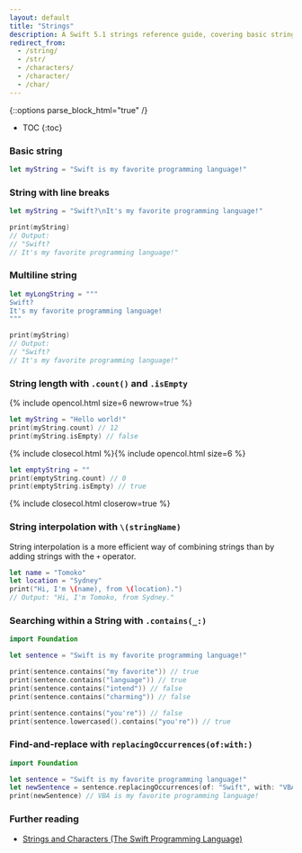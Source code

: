 ```yaml
---
layout: default
title: "Strings"
description: A Swift 5.1 strings reference guide, covering basic strings, multiline strings, string length, and string interpolation.
redirect_from:
  - /string/
  - /str/
  - /characters/
  - /character/
  - /char/
---
```

{::options parse_block_html="true" /}

* TOC
{:toc}

### Basic string

```swift
let myString = "Swift is my favorite programming language!"
```

### String with line breaks

```swift
let myString = "Swift?\nIt's my favorite programming language!"

print(myString)
// Output:
// "Swift?
// It's my favorite programming language!"
```

### Multiline string

```swift
let myLongString = """
Swift?
It's my favorite programming language!
"""

print(myString)
// Output:
// "Swift?
// It's my favorite programming language!"
```

### String length with `.count()` and `.isEmpty`

{% include opencol.html size=6 newrow=true %}

```swift
let myString = "Hello world!"
print(myString.count) // 12
print(myString.isEmpty) // false
```

{% include closecol.html %}{% include opencol.html size=6 %}

```swift
let emptyString = ""
print(emptyString.count) // 0
print(emptyString.isEmpty) // true
```

{% include closecol.html closerow=true %}

### String interpolation with `\(stringName)`

String interpolation is a more efficient way of combining strings than by adding strings with the `+` operator.

```swift
let name = "Tomoko"
let location = "Sydney"
print("Hi, I'm \(name), from \(location).")
// Output: "Hi, I'm Tomoko, from Sydney."
```

### Searching within a String with `.contains(_:)`

```swift
import Foundation

let sentence = "Swift is my favorite programming language!"

print(sentence.contains("my favorite")) // true
print(sentence.contains("language")) // true
print(sentence.contains("intend")) // false
print(sentence.contains("charming")) // false

print(sentence.contains("you're")) // false
print(sentence.lowercased().contains("you're")) // true
```

### Find-and-replace with `replacingOccurrences(of:with:)`

```swift
import Foundation

let sentence = "Swift is my favorite programming language!"
let newSentence = sentence.replacingOccurrences(of: "Swift", with: "VBA")
print(newSentence) // VBA is my favorite programming language!
```

### Further reading

* [Strings and Characters (The Swift Programming Language)](https://docs.swift.org/swift-book/LanguageGuide/StringsAndCharacters.html)
